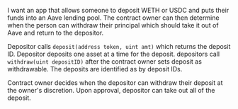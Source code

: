 I want an app that allows someone to deposit WETH or USDC and puts their funds into an Aave lending pool. The contract owner can then determine when the person can withdraw their principal which should take it out of Aave and return to the depositor.

Depositor calls `deposit(address token, uint amt)` which returns the deposit ID. Depositor deposits one asset at a time for the deposit. depositors call `withdraw(uint depositID)` after the contract owner sets deposit as withdrawable. The deposits are identified as by deposit IDs.

Contract owner decides when the depositor can withdraw their deposit at the owner's discretion. Upon approval, depositor can take out all of the deposit. 

